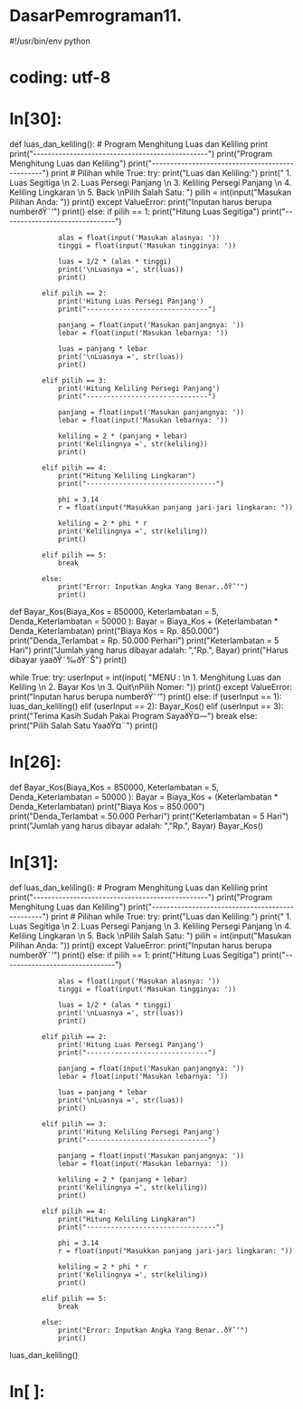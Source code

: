 # DasarPemrograman11.

#!/usr/bin/env python
# coding: utf-8

# In[30]:


def luas_dan_keliling():
    # Program Menghitung Luas dan Keliling
    print
    print("------------------------------------------------")
    print("Program Menghitung Luas dan Keliling")
    print("------------------------------------------------")
    print
    # Pilihan
    while True:
        try:
            print("Luas dan Keliling:")
            print(" 1. Luas Segitiga \n 2. Luas Persegi Panjang \n 3. Keliling Persegi Panjang \n 4. Keliling Lingkaran \n 5. Back \nPilih Salah Satu: ")
            pilih = int(input("Masukan Pilihan Anda: "))
            print()
        except ValueError:
            print("Inputan harus berupa numberðŸ˜‘")
            print()
        else:
            if pilih == 1:
                print("Hitung Luas Segitiga")
                print("-------------------------------")
                
                alas = float(input('Masukan alasnya: '))
                tinggi = float(input('Masukan tingginya: '))

                luas = 1/2 * (alas * tinggi)
                print('\nLuasnya =', str(luas))
                print()

            elif pilih == 2:
                print('Hitung Luas Persegi Panjang')
                print("------------------------------")

                panjang = float(input('Masukan panjangnya: '))
                lebar = float(input('Masukan lebarnya: '))

                luas = panjang * lebar
                print('\nLuasnya =', str(luas))
                print()

            elif pilih == 3:
                print('Hitung Keliling Persegi Panjang')
                print("------------------------------")

                panjang = float(input('Masukan panjangnya: '))
                lebar = float(input('Masukan lebarnya: '))

                keliling = 2 * (panjang + lebar)
                print('Kelilingnya =', str(keliling))
                print()

            elif pilih == 4:
                print("Hitung Keliling Lingkaran")
                print("--------------------------------")

                phi = 3.14
                r = float(input("Masukkan panjang jari-jari lingkaran: "))

                keliling = 2 * phi * r
                print('Kelilingnya =', str(keliling))
                print()
            
            elif pilih == 5:
                break

            else:
                print("Error: Inputkan Angka Yang Benar..ðŸ˜‘")
                print()
                
def Bayar_Kos(Biaya_Kos = 850000, Keterlambatan = 5, Denda_Keterlambatan = 50000 ):
    Bayar = Biaya_Kos + (Keterlambatan * Denda_Keterlambatan)
    print("Biaya Kos = Rp. 850.000")
    print("Denda_Terlambat = Rp. 50.000 Perhari")
    print("Keterlambatan = 5 Hari")
    print("Jumlah yang harus dibayar adalah: ","Rp.", Bayar)
    print("Harus dibayar yaaðŸ˜‰ðŸ˜Š")
    print()
    
while True:
    try:
        userInput = int(input(
            "MENU : \n 1. Menghitung Luas dan Keliling \n 2. Bayar Kos \n 3. Quit\nPilih Nomer: "))
        print()
    except ValueError:
        print("Inputan harus berupa numberðŸ˜‘")
        print()
    else:
        if (userInput == 1):
            luas_dan_keliling()
        elif (userInput == 2):
            Bayar_Kos()
        elif (userInput == 3):
            print("Terima Kasih Sudah Pakai Program SayaðŸ¤—")
            break
        else:
            print("Pilih Salah Satu YaaðŸ¤¨")
            print()


# In[26]:


def Bayar_Kos(Biaya_Kos = 850000, Keterlambatan = 5, Denda_Keterlambatan = 50000 ):
    Bayar = Biaya_Kos + (Keterlambatan * Denda_Keterlambatan)
    print("Biaya Kos = 850.000")
    print("Denda_Terlambat = 50.000 Perhari")
    print("Keterlambatan = 5 Hari")
    print("Jumlah yang harus dibayar adalah: ","Rp.", Bayar)
Bayar_Kos()


# In[31]:


def luas_dan_keliling():
    # Program Menghitung Luas dan Keliling
    print
    print("------------------------------------------------")
    print("Program Menghitung Luas dan Keliling")
    print("------------------------------------------------")
    print
    # Pilihan
    while True:
        try:
            print("Luas dan Keliling:")
            print(" 1. Luas Segitiga \n 2. Luas Persegi Panjang \n 3. Keliling Persegi Panjang \n 4. Keliling Lingkaran \n 5. Back \nPilih Salah Satu: ")
            pilih = int(input("Masukan Pilihan Anda: "))
            print()
        except ValueError:
            print("Inputan harus berupa numberðŸ˜‘")
            print()
        else:
            if pilih == 1:
                print("Hitung Luas Segitiga")
                print("-------------------------------")
                
                alas = float(input('Masukan alasnya: '))
                tinggi = float(input('Masukan tingginya: '))

                luas = 1/2 * (alas * tinggi)
                print('\nLuasnya =', str(luas))
                print()

            elif pilih == 2:
                print('Hitung Luas Persegi Panjang')
                print("------------------------------")

                panjang = float(input('Masukan panjangnya: '))
                lebar = float(input('Masukan lebarnya: '))

                luas = panjang * lebar
                print('\nLuasnya =', str(luas))
                print()

            elif pilih == 3:
                print('Hitung Keliling Persegi Panjang')
                print("------------------------------")

                panjang = float(input('Masukan panjangnya: '))
                lebar = float(input('Masukan lebarnya: '))

                keliling = 2 * (panjang + lebar)
                print('Kelilingnya =', str(keliling))
                print()

            elif pilih == 4:
                print("Hitung Keliling Lingkaran")
                print("--------------------------------")

                phi = 3.14
                r = float(input("Masukkan panjang jari-jari lingkaran: "))

                keliling = 2 * phi * r
                print('Kelilingnya =', str(keliling))
                print()
            
            elif pilih == 5:
                break

            else:
                print("Error: Inputkan Angka Yang Benar..ðŸ˜‘")
                print()
                
luas_dan_keliling()


# In[ ]:




